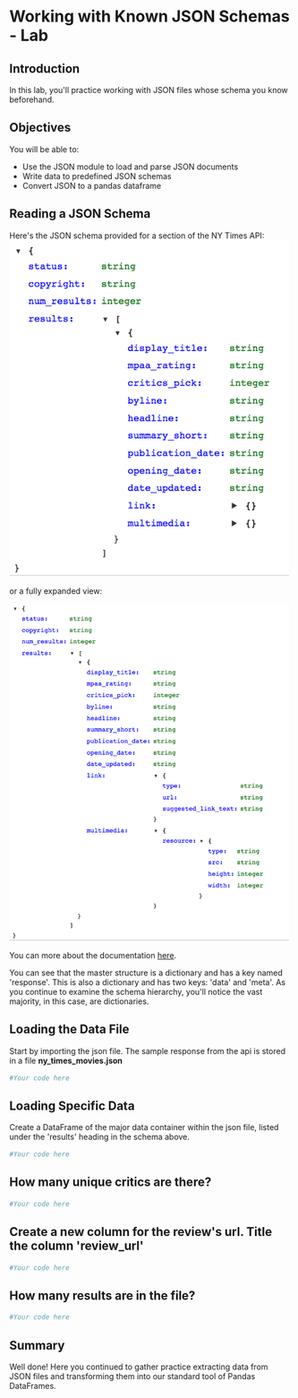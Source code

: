 
# Working with Known JSON Schemas - Lab

## Introduction
In this lab, you'll practice working with JSON files whose schema you know beforehand.

## Objectives
You will be able to:
* Use the JSON module to load and parse JSON documents
* Write data to predefined JSON schemas
* Convert JSON to a pandas dataframe

## Reading a JSON Schema

Here's the JSON schema provided for a section of the NY Times API:
<img src="images/nytimes_movie_schema.png" width=500>

or a fully expanded view:

<img src="images/nytimes_movie_schema_detailed.png" width=500>

You can more about the documentation [here](https://developer.nytimes.com/docs/movie-reviews-api/1/routes/reviews/%7Btype%7D.json/get).

You can see that the master structure is a dictionary and has a key named 'response'. This is also a dictionary and has two keys: 'data' and 'meta'. As you continue to examine the schema hierarchy, you'll notice the vast majority, in this case, are dictionaries. 

## Loading the Data File

Start by importing the json file. The sample response from the api is stored in a file **ny_times_movies.json**


```python
#Your code here
```

## Loading Specific Data

Create a DataFrame of the major data container within the json file, listed under the 'results' heading in the schema above.


```python
#Your code here
```

## How many unique critics are there?


```python
#Your code here
```

## Create a new column for the review's url. Title the column 'review_url'


```python
#Your code here
```

## How many results are in the file?


```python
#Your code here
```

## Summary
Well done! Here you continued to gather practice extracting data from JSON files and transforming them into our standard tool of Pandas DataFrames.
